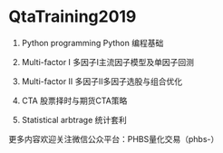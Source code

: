 # QtaTraining2019
01. Python programming Python 编程基础

02. Multi-factor I 多因子I主流因子模型及单因子回测

03. Multi-factor II 多因子II多因子选股与组合优化

04. CTA 股票择时与期货CTA策略

05. Statistical arbtrage 统计套利

更多内容欢迎关注微信公众平台：PHBS量化交易（phbs-）
